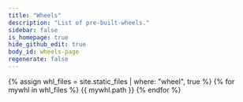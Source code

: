 ```yaml
---
title: "Wheels"
description: "List of pre-built-wheels."
sidebar: false
is_homepage: true
hide_github_edit: true
body_id: wheels-page
regenerate: false
---
```



{% assign whl_files = site.static_files | where: "wheel", true %}
{% for mywhl in whl_files %}
  {{ mywhl.path }}
{% endfor %}

